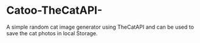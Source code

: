 # Catoo-TheCatAPI-
A simple random cat image generator using TheCatAPI and can be used to save the cat photos in local Storage.
